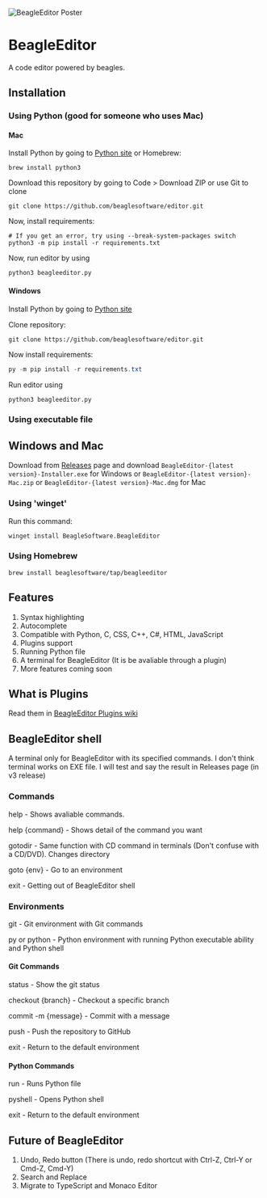![BeagleEditor Poster](https://github.com/user-attachments/assets/32bb23ee-f5b4-414d-a715-7e140c07b559)
# BeagleEditor
A code editor powered by beagles.
## Installation
### Using Python (good for someone who uses Mac)
#### Mac
Install Python by going to [Python site](https://www.python.org) or Homebrew:
```
brew install python3
```
Download this repository by going to Code > Download ZIP or use Git to clone
```
git clone https://github.com/beaglesoftware/editor.git
```
Now, install requirements:
```shell
# If you get an error, try using --break-system-packages switch
python3 -m pip install -r requirements.txt
```
Now, run editor by using
```
python3 beagleeditor.py
```
#### Windows
Install Python by going to [Python site](https://python.org)

Clone repository:
```
git clone https://github.com/beaglesoftware/editor.git
```
Now install requirements:
```powershell
py -m pip install -r requirements.txt
```
Run editor using
```
python3 beagleeditor.py
```
### Using executable file
## Windows and Mac
Download from [Releases](https://github.com/beaglesoftware/editor/releases) page and download `BeagleEditor-{latest version}-Installer.exe` for Windows or `BeagleEditor-{latest version}-Mac.zip` or `BeagleEditor-{latest version}-Mac.dmg` for Mac

### Using 'winget'
Run this command:
```
winget install BeagleSoftware.BeagleEditor
```

### Using Homebrew
```
brew install beaglesoftware/tap/beagleeditor
```

## Features
1. Syntax highlighting
2. Autocomplete
3. Compatible with Python, C, CSS, C++, C#, HTML, JavaScript
4. Plugins support
5. Running Python file
6. A terminal for BeagleEditor (It is be avaliable through a plugin)
6. More features coming soon
## What is Plugins
Read them in [BeagleEditor Plugins wiki](https://github.com/ManiArasteh/editor/wiki/Plugins)
## BeagleEditor shell
A terminal only for BeagleEditor with its specified commands.
I don't think terminal works on EXE file. I will test and say the result in Releases page (in v3 release)
### Commands
help - Shows avaliable commands.

help {command} - Shows detail of the command you want

gotodir - Same function with CD command in terminals (Don't confuse with a CD/DVD). Changes directory

goto {env} - Go to an environment

exit - Getting out of BeagleEditor shell
### Environments
git - Git environment with Git commands

py or python - Python environment with running Python executable ability and Python shell
#### Git Commands
status - Show the git status

checkout {branch} - Checkout a specific branch

commit -m {message} - Commit with a message

push - Push the repository to GitHub

exit - Return to the default environment
#### Python Commands
run - Runs Python file

pyshell - Opens Python shell

exit - Return to the default environment
## Future of BeagleEditor
1. Undo, Redo button (There is undo, redo shortcut with Ctrl-Z, Ctrl-Y or Cmd-Z, Cmd-Y)
2. Search and Replace
3. Migrate to TypeScript and Monaco Editor
